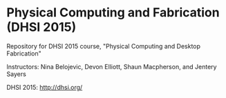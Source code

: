 # Physical Computing and Fabrication (DHSI 2015)

Repository for DHSI 2015 course, "Physical Computing and Desktop Fabrication"

Instructors: Nina Belojevic, Devon Elliott, Shaun Macpherson, and Jentery Sayers

DHSI 2015: http://dhsi.org/ 